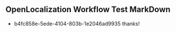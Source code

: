 ## OpenLocalization Workflow Test MarkDown
* b4fc858e-5ede-4104-803b-1e2046ad9935 thanks!

<!--HONumber=Dec16_HO4-->


